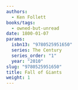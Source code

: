 ```yaml
---
authors:
  - Ken Follett
books/tags:
  - owned-but-unread
date: 1800-01-07
params:
  isbn13: "9780525951650"
  series: The Century
  series_order: "1"
  year: "2010"
slug: "9780525951650"
title: Fall of Giants
weight: 1
---
```


<!--more-->
